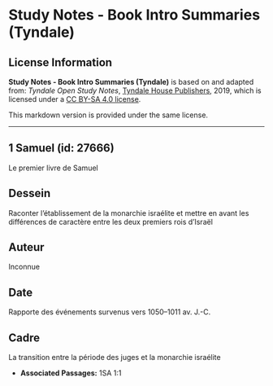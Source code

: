 # Study Notes - Book Intro Summaries (Tyndale)

## License Information

**Study Notes - Book Intro Summaries (Tyndale)** is based on and adapted from: _Tyndale Open Study Notes_, [Tyndale House Publishers](https://tyndaleopenresources.com/), 2019, which is licensed under a [CC BY-SA 4.0 license](https://creativecommons.org/licenses/by-sa/4.0/legalcode.en).

This markdown version is provided under the same license.



--------------------------------

## 1 Samuel (id: 27666)

Le premier livre de Samuel

Dessein
-------

Raconter l’établissement de la monarchie israélite et mettre en avant les différences de caractère entre les deux premiers rois d’Israël

Auteur
------

Inconnue

Date
----

Rapporte des événements survenus vers 1050–1011 av. J.\-C.

Cadre
-----

La transition entre la période des juges et la monarchie israélite

* **Associated Passages:** 1SA 1:1

